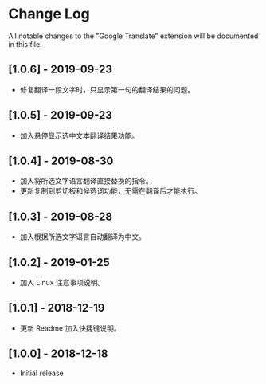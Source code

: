 # Change Log
All notable changes to the "Google Translate" extension will be documented in this file.

## [1.0.6] - 2019-09-23
- 修复翻译一段文字时，只显示第一句的翻译结果的问题。
  
## [1.0.5] - 2019-09-23
- 加入悬停显示选中文本翻译结果功能。

## [1.0.4] - 2019-08-30
- 加入将所选文字语言翻译直接替换的指令。
- 更新复制到剪切板和候选词功能，无需在翻译后才能执行。

## [1.0.3] - 2019-08-28
- 加入根据所选文字语言自动翻译为中文。
  
## [1.0.2] - 2019-01-25
- 加入 Linux 注意事项说明。
   
## [1.0.1] - 2018-12-19
- 更新 Readme 加入快捷键说明。
 
## [1.0.0] - 2018-12-18
- Initial release